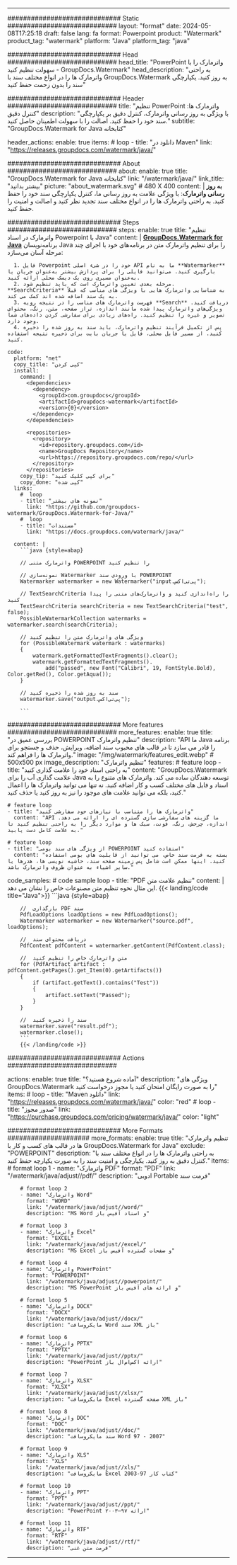 
---
############################# Static ############################
layout: "format"
date:  2024-05-08T17:25:18
draft: false
lang: fa
format: Powerpoint
product: "Watermark"
product_tag: "watermark"
platform: "Java"
platform_tag: "java"

############################# Head ############################
head_title: "PowerPoint واترمارک را با سهولت تنظیم کنید - GroupDocs.Watermark"
head_description: "به راحتی واترمارک ها را در انواع مختلف سند با GroupDocs.Watermark به روز کنید. یکپارچگی سند را بدون زحمت حفظ کنید"

############################# Header ############################
title: "تنظیم PowerPoint واترمارک ها: کنترل دقیق" 
description: "با ویژگی به روز رسانی واترمارک، کنترل دقیق بر یکپارچگی سند خود را حفظ کنید. اصالت را با سهولت اطمینان حاصل کنید."
subtitle: "GroupDocs.Watermark for Java کتابخانه" 

header_actions:
  enable: true
  items:
    #  loop
    - title: "دانلود در Maven"
      link: "https://releases.groupdocs.com/watermark/java/"
      
############################# About ############################
about:
    enable: true
    title: "GroupDocs.Watermark for Java کتابخانه"
    link: "/watermark/java/"
    link_title: "بیشتر بدانید"
    picture: "about_watermark.svg" # 480 X 400
    content: |
       **به روز رسانی واترمارک**: با ویژگی علامت به روز رسانی ما، کنترل یکپارچگی سند خود را حفظ کنید. به راحتی واترمارک ها را در انواع مختلف سند تجدید نظر کنید و اصالت و امنیت را حفظ کنید.

############################# Steps ############################
steps:
    enable: true
    title: "تنظیم واترمارک در اسناد Powerpoint با Java"
    content: |
      **[GroupDocs.Watermark for Java](https://products.groupdocs.com/watermark/java/)** برنامه‌نویسان Java را برای تنظیم واترمارک متن در برنامه‌های خود با اجرای چند مرحله آسان می‌سازد:
      
      1. فایل Powerpoint خود را در شیء اصلی API ما به نام **Watermarker** بارگیری کنید. می‌توانید فایلی را برای پردازش بیشتر به‌عنوان جریان یا به‌عنوان مسیری روی یک دیسک محلی ارائه کنید.
      2. مرحله بعدی تعیین واترمارک است که باید تنظیم شود. **SearchCriteria** به شناسایی واترمارک هایی با ویژگی های مناسب که قبلاً به یک سند اضافه شده اند کمک می کند.
      3. فهرست واترمارک های مناسب را در نتیجه رویه **Search** دریافت کنید. ویژگی‌های واترمارک پیدا شده مانند اندازه، تراز صفحه، متن، رنگ، محتوای تصویر و غیره را تنظیم کنید. راه‌های زیادی برای سفارشی کردن داده‌های شما وجود دارد.
      4. پس از تکمیل فرآیند تنظیم واترمارک، باید سند به روز شده را ذخیره کنید. از مسیر فایل محلی، فایل یا جریان بایت برای ذخیره نتیجه استفاده کنید.
   
    code:
      platform: "net"
      copy_title: "کپی کردن"
      install:
        command: |
          <dependencies>
            <dependency>
              <groupId>com.groupdocs</groupId>
              <artifactId>groupdocs-watermark</artifactId>
              <version>{0}</version>
            </dependency>
          </dependencies>

          <repositories>
            <repository>
              <id>repository.groupdocs.com</id>
              <name>GroupDocs Repository</name>
              <url>https://repository.groupdocs.com/repo/</url>
            </repository>
          </repositories>
        copy_tip: "برای کپی کلیک کنید"
        copy_done: "کپی شده"
      links:
        #  loop
        - title: "نمونه های بیشتر"
          link: "https://github.com/groupdocs-watermark/GroupDocs.Watermark-for-Java/"
        #  loop
        - title: "مستندات"
          link: "https://docs.groupdocs.com/watermark/java/"
          
      content: |
        ```java {style=abap}

        // واترمارک متنی POWERPOINT را تنظیم کنید

        // نمونه‌سازی Watermarker با ورودی سند POWERPOINT
        Watermarker watermarker = new Watermarker("input.پی‌تی‌اکس");

        // TextSearchCriteria را راه‌اندازی کنید و واترمارک‌های متنی را پیدا کنید
        TextSearchCriteria searchCriteria = new TextSearchCriteria("test", false);
        PossibleWatermarkCollection watermarks = watermarker.search(searchCriteria);
        
        // ویژگی های واترمارک متن را تنظیم کنید
        for (PossibleWatermark watermark : watermarks)
        {
            watermark.getFormattedTextFragments().clear();
            watermark.getFormattedTextFragments().
                add("passed", new Font("Calibri", 19, FontStyle.Bold), Color.getRed(), Color.getAqua());
        }

        // سند به روز شده را ذخیره کنید
        watermarker.save("output.پی‌تی‌اکس");
        
        ```            
        
############################# More features ############################
more_features:
  enable: true
  title: "بررسی عمیق در POWERPOINT تنظیم واترمارک"
  description: "API ما Java برنامه را قادر می سازد تا در قالب های محبوب سند اضافه، ویرایش، حذف و جستجو برای واترمارک ها را فراهم کند."
  image: "/img/watermark/features_edit.webp" # 500x500 px
  image_description: "تنظیم واترمارک"
  features:
    # feature loop
    - title: "به راحتی اسناد خود را علامت گذاری کنید"
      content: "GroupDocs.Watermark علامت گذاری آب را برای Java توسعه دهندگان ساده می کند. واترمارک های متنوع را به اسناد و فایل های مختلف کسب و کار اضافه کنید. نه تنها می توانید واترمارک ها را اعمال کنید، بلکه می توانید علامت های موجود را نیز به روز کنید یا حذف کنید."

    # feature loop
    - title: "واترمارک ها را متناسب با نیازهای خود سفارشی کنید"
      content: "API ما گزینه های سفارشی سازی گسترده ای را ارائه می دهد. اندازه، چرخش، رنگ، فونت، سبک ها و موارد دیگر را به راحتی تنظیم کنید تا به علامت کامل دست یابید."

    # feature loop
    - title: "از ویژگی های سند بومی POWERPOINT استفاده کنید"
      content: "بسته به فرمت سند خاص، می توانید از قابلیت های بومی استفاده کنید. اینها ممکن است شامل پس زمینه صفحه سند، حاشیه نویسی ها، هدرها یا سایر اشیاء به عنوان ظروف واترمارک باشد."
      
  code_samples:
    # code sample loop
    - title: "PDF تنظیم علامت متن"
      content: |
        این مثال نحوه تنظیم متن مصنوعات خاص را نشان می دهد.
        {{< landing/code title="Java">}}
        ```java {style=abap}
        
        //  بارگذاری PDF سند
        PdfLoadOptions loadOptions = new PdfLoadOptions();
        Watermarker watermarker = new Watermarker("source.pdf", loadOptions);

        //  دریافت محتوای سند
        PdfContent pdfContent = watermarker.getContent(PdfContent.class);

        //  متن واترمارک خاص را تنظیم کنید
        for (PdfArtifact artifact : pdfContent.getPages().get_Item(0).getArtifacts())
        {
            if (artifact.getText().contains("Test"))
            {
                artifact.setText("Passed");
            }
        }

        //  سند را ذخیره کنید
        watermarker.save("result.pdf");
        watermarker.close();
        ```
        {{< /landing/code >}}


############################# Actions ############################

actions:
  enable: true
  title: "آماده شروع هستید؟"
  description: "ویژگی های GroupDocs.Watermark را به صورت رایگان امتحان کنید یا مجوز درخواست کنید"
  items:
    #  loop
    - title: "Maven دانلود"
      link: "https://releases.groupdocs.com/watermark/java/"
      color: "red"
        #  loop
    - title: "صدور مجوز"
      link: "https://purchase.groupdocs.com/pricing/watermark/java/"
      color: "light"


############################# More Formats #####################
more_formats:
    enable: true
    title: "تنظیم واترمارک ها در قالب های کسب و کار با GroupDocs.Watermark for Java"
    exclude: "POWERPOINT"
    description: "به راحتی واترمارک ها را در انواع مختلف سند با کنترل دقیق به روز کنید. یکپارچگی و امنیت سند را به صورت یکپارچه حفظ کنید."
    items: 
        # format loop 1
        - name: "واترمارک PDF"
          format: "PDF"
          link: "/watermark/java/adjust//pdf/"
          description: "ادوبی Portable فرمت سند"

        # format loop 2
        - name: "واترمارک Word"
          format: "WORD"
          link: "/watermark/java/adjust//word/"
          description: "MS Word و اسناد آفیس باز"
          
        # format loop 3
        - name: "واترمارک Excel"
          format: "EXCEL"
          link: "/watermark/java/adjust//excel/"
          description: "MS Excel و صفحات گسترده آفیس باز"

        # format loop 4
        - name: "واترمارک PowerPoint"
          format: "POWERPOINT"
          link: "/watermark/java/adjust//powerpoint/"
          description: "MS PowerPoint و ارائه های آفیس باز"

        # format loop 5
        - name: "واترمارک DOCX"
          format: "DOCX"
          link: "/watermark/java/adjust//docx/"
          description: "مایکروسافت Word سند XML باز"
          
        # format loop 6
        - name: "واترمارک PPTX"
          format: "PPTX"
          link: "/watermark/java/adjust//pptx/"
          description: "PowerPoint ارائه اکس‌ام‌ال باز"
          
        # format loop 7
        - name: "واترمارک XLSX"
          format: "XLSX"
          link: "/watermark/java/adjust//xlsx/"
          description: "مایکروسافت Excel صفحه گسترده XML باز"

        # format loop 8
        - name: "واترمارک DOC"
          format: "DOC"
          link: "/watermark/java/adjust//doc/"
          description: "سند مایکروسافت Word 97 - 2007"

        # format loop 9
        - name: "واترمارک XLS"
          format: "XLS"
          link: "/watermark/java/adjust//xls/"
          description: "مایکروسافت Excel کتاب کار 97-2003"

        # format loop 10
        - name: "واترمارک PPT"
          format: "PPT"
          link: "/watermark/java/adjust//ppt/"
          description: "PowerPoint ارائه ۹۷—۲۰۰۳"

        # format loop 11
        - name: "واترمارک RTF"
          format: "RTF"
          link: "/watermark/java/adjust//rtf/"
          description: "فرمت متن غنی"

---
